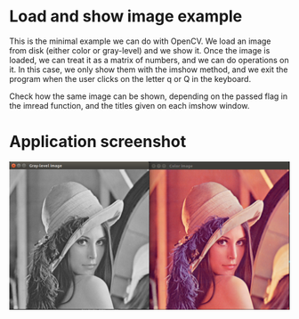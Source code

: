 # Load and show image example
This is the minimal example we can do with OpenCV. We load an image
from disk (either color or gray-level) and we show it.
Once the image is loaded, we can treat it as a matrix of numbers,
and we can do operations on it. In this case, we only
show them with the imshow method, and we exit the program when the user clicks
on the letter q or Q in the keyboard.

Check how the same image can be shown, depending on the passed flag in the
imread function, and the titles given on each imshow window.

# Application screenshot
![app screenshot](/OpenCVExamples/01_ShowImageExample/images/imshowExample.png)